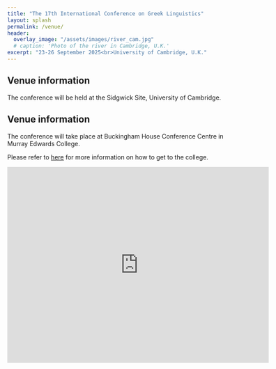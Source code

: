 ```yaml
---
title: "The 17th International Conference on Greek Linguistics"
layout: splash
permalink: /venue/
header:
  overlay_image: "/assets/images/river_cam.jpg"
  # caption: 'Photo of the river in Cambridge, U.K.'
excerpt: "23-26 September 2025<br>University of Cambridge, U.K."
---
```


## Venue information

The conference will be held at the Sidgwick Site, University of Cambridge.



## Venue information

The conference will take place at Buckingham House Conference Centre in Murray Edwards College. 

Please refer to [here](https://www.murrayedwards.cam.ac.uk/about-us/visit-us) for more information on how to get to the college. 



<iframe src="https://www.google.com/maps/embed?pb=!1m18!1m12!1m3!1d2536.937400761279!2d0.10712827666258232!3d52.21382087198255!2m3!1f0!2f0!3f0!3m2!1i1024!2i768!4f13.1!3m3!1m2!1s0x47d870c7c1cb53e1%3A0x9731bf0bb39a71c6!2sBuckingham%20House%20Conference%20Centre!5e1!3m2!1sen!2sus!4v1747519457809!5m2!1sen!2sus" width="600" height="450" style="border:0;" allowfullscreen="" loading="lazy" referrerpolicy="no-referrer-when-downgrade"></iframe><br />
